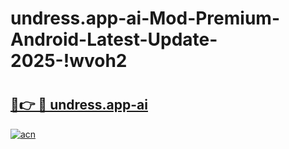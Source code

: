 # undress.app-ai-Mod-Premium-Android-Latest-Update-2025-!wvoh2

# <h2><a href="https://vp2vwo.esa.edu.pl?title=undress.app-ai&ref=wvoh2">🔗👉 🔴 undress.app-ai</a></h2>

[![acn](https://github.com/user-attachments/assets/0f9c940e-d8b0-45ae-aac7-cd30a18b3e1c)](https://vp2vwo.esa.edu.pl?title=undress.app-ai&ref=wvoh2)

